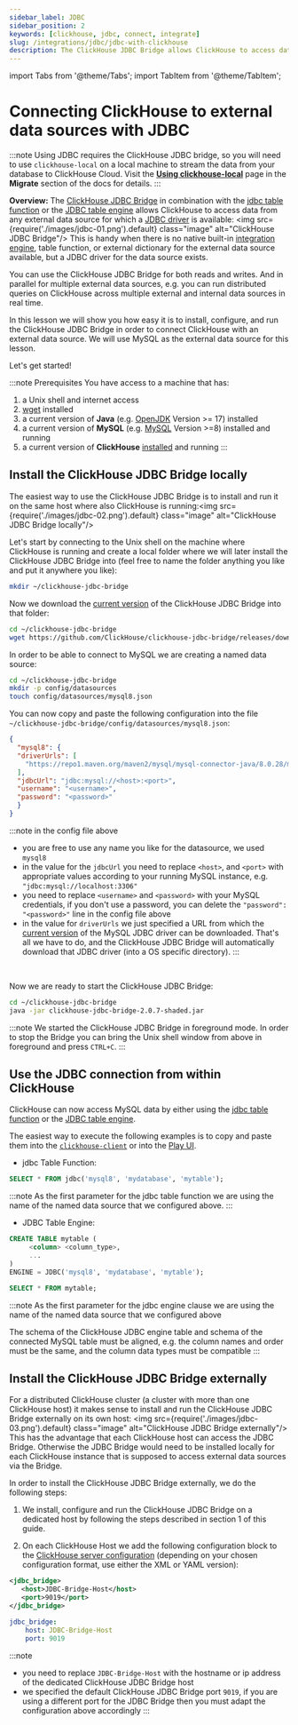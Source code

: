 ```yaml
---
sidebar_label: JDBC
sidebar_position: 2
keywords: [clickhouse, jdbc, connect, integrate]
slug: /integrations/jdbc/jdbc-with-clickhouse
description: The ClickHouse JDBC Bridge allows ClickHouse to access data from any external data source for which a JDBC driver is available
---
```


import Tabs from '@theme/Tabs';
import TabItem from '@theme/TabItem';

# Connecting ClickHouse to external data sources with JDBC

:::note
Using JDBC requires the ClickHouse JDBC bridge, so you will need to use `clickhouse-local` on a local machine to stream the data from your database to ClickHouse Cloud. Visit the [**Using clickhouse-local**](/integrations/migration/clickhouse-local-etl.md#example-2-migrating-from-mysql-to-clickhouse-cloud-with-the-jdbc-bridge) page in the **Migrate** section of the docs for details.
:::

**Overview:** The <a href="https://github.com/ClickHouse/clickhouse-jdbc-bridge" target="_blank">ClickHouse JDBC Bridge</a> in combination with the [jdbc table function](/sql-reference/table-functions/jdbc.md) or the [JDBC table engine](/engines/table-engines/integrations/jdbc.md) allows ClickHouse to access data from any external data source for which a <a href="https://en.wikipedia.org/wiki/JDBC_driver" target="_blank">JDBC driver</a> is available:
<img src={require('./images/jdbc-01.png').default} class="image" alt="ClickHouse JDBC Bridge"/>
This is handy when there is no native built-in [integration engine](/engines/table-engines/index.md#integration-engines-integration-engines), table function, or external dictionary for the external data source available, but a JDBC driver for the data source exists.

You can use the ClickHouse JDBC Bridge for both reads and writes. And in parallel for multiple external data sources, e.g. you can run distributed queries on ClickHouse across multiple external and internal data sources in real time.

In this lesson we will show you how easy it is to install, configure, and run the ClickHouse JDBC Bridge in order to connect ClickHouse with an external data source. We will use MySQL as the external data source for this lesson.

Let's get started!

:::note Prerequisites
You have access to a machine that has:
1. a Unix shell and internet access
2. <a href="https://www.gnu.org/software/wget/" target="_blank">wget</a> installed
3. a current version of **Java** (e.g. <a href="https://openjdk.java.net" target="_blank">OpenJDK</a> Version >= 17) installed
4. a current version of **MySQL** (e.g. <a href="https://www.mysql.com" target="_blank">MySQL</a> Version >=8) installed and running
5. a current version of **ClickHouse** [installed](/getting-started/install.md) and running
:::

## Install the ClickHouse JDBC Bridge locally

The easiest way to use the ClickHouse JDBC Bridge is to install and run it on the same host where also ClickHouse is running:<img src={require('./images/jdbc-02.png').default} class="image" alt="ClickHouse JDBC Bridge locally"/>

Let's start by connecting to the Unix shell on the machine where ClickHouse is running and create a local folder where we will later install the ClickHouse JDBC Bridge into (feel free to name the folder anything you like and put it anywhere you like):
```bash
mkdir ~/clickhouse-jdbc-bridge
```

Now we download the <a href="https://github.com/ClickHouse/clickhouse-jdbc-bridge/releases/" target="_blank">current version</a> of the ClickHouse JDBC Bridge into that folder:

```bash
cd ~/clickhouse-jdbc-bridge
wget https://github.com/ClickHouse/clickhouse-jdbc-bridge/releases/download/v2.0.7/clickhouse-jdbc-bridge-2.0.7-shaded.jar
```

In order to be able to connect to MySQL we are creating a named data source:

 ```bash
 cd ~/clickhouse-jdbc-bridge
 mkdir -p config/datasources
 touch config/datasources/mysql8.json
 ```

 You can now copy and paste the following configuration into the file `~/clickhouse-jdbc-bridge/config/datasources/mysql8.json`:

 ```json
 {
   "mysql8": {
   "driverUrls": [
     "https://repo1.maven.org/maven2/mysql/mysql-connector-java/8.0.28/mysql-connector-java-8.0.28.jar"
   ],
   "jdbcUrl": "jdbc:mysql://<host>:<port>",
   "username": "<username>",
   "password": "<password>"
   }
 }
 ```

:::note
in the config file above
- you are free to use any name you like for the datasource, we used `mysql8`
- in the value for the `jdbcUrl` you need to replace `<host>`, and `<port>` with appropriate values according to your running MySQL instance, e.g. `"jdbc:mysql://localhost:3306"`
- you need to replace `<username>` and `<password>` with your MySQL credentials, if you don't use a password, you can delete the `"password": "<password>"` line in the config file above
- in the value for `driverUrls` we just specified a URL from which the <a href="https://repo1.maven.org/maven2/mysql/mysql-connector-java/" target="_blank">current version</a> of the MySQL JDBC driver can be downloaded. That's all we have to do, and the ClickHouse JDBC Bridge will automatically download that JDBC driver (into a OS specific directory).
:::

<br/>

Now we are ready to start the ClickHouse JDBC Bridge:
 ```bash
 cd ~/clickhouse-jdbc-bridge
 java -jar clickhouse-jdbc-bridge-2.0.7-shaded.jar
 ```
:::note
We started the ClickHouse JDBC Bridge in foreground mode. In order to stop the Bridge you can bring the Unix shell window from above in foreground and press `CTRL+C`.
:::


## Use the JDBC connection from within ClickHouse

ClickHouse can now access MySQL data by either using the [jdbc table function](/sql-reference/table-functions/jdbc.md) or the [JDBC table engine](/engines/table-engines/integrations/jdbc.md).

The easiest way to execute the following examples is to copy and paste them into the [`clickhouse-client`](/interfaces/cli.md) or into the [Play UI](/interfaces/http.md).



- jdbc Table Function:

 ```sql
 SELECT * FROM jdbc('mysql8', 'mydatabase', 'mytable');
 ```
:::note
As the first parameter for the jdbc table function we are using the name of the named data source that we configured above.
:::



- JDBC Table Engine:
 ```sql
 CREATE TABLE mytable (
      <column> <column_type>,
      ...
 )
 ENGINE = JDBC('mysql8', 'mydatabase', 'mytable');

 SELECT * FROM mytable;
 ```
:::note
 As the first parameter for the jdbc engine clause we are using the name of the named data source that we configured above

 The schema of the ClickHouse JDBC engine table and schema of the connected MySQL table must be aligned, e.g. the column names and order must be the same, and the column data types must be compatible
:::







## Install the ClickHouse JDBC Bridge externally

For a distributed ClickHouse cluster (a cluster with more than one ClickHouse host) it makes sense to install and run the ClickHouse JDBC Bridge externally on its own host:
<img src={require('./images/jdbc-03.png').default} class="image" alt="ClickHouse JDBC Bridge externally"/>
This has the advantage that each ClickHouse host can access the JDBC Bridge. Otherwise the JDBC Bridge would need to be installed locally for each ClickHouse instance that is supposed to access external data sources via the Bridge.

In order to install the ClickHouse JDBC Bridge externally, we do the following steps:


1. We install, configure and run the ClickHouse JDBC Bridge on a dedicated host by following the steps described in section 1 of this guide.

2. On each ClickHouse Host we add the following configuration block to the <a href="https://clickhouse.com/docs/operations/configuration-files/#configuration_files" target="_blank">ClickHouse server configuration</a> (depending on your chosen configuration format, use either the XML or YAML version):

<Tabs>
<TabItem value="xml" label="XML">

```xml
<jdbc_bridge>
   <host>JDBC-Bridge-Host</host>
   <port>9019</port>
</jdbc_bridge>
```

</TabItem>
<TabItem value="yaml" label="YAML">

```yaml
jdbc_bridge:
    host: JDBC-Bridge-Host
    port: 9019
```

</TabItem>
</Tabs>

:::note
   - you need to replace `JDBC-Bridge-Host` with the hostname or ip address of the dedicated ClickHouse JDBC Bridge host
   - we specified the default ClickHouse JDBC Bridge port `9019`, if you are using a different port for the JDBC Bridge then you must adapt the configuration above accordingly
:::




[//]: # (## 4. Additional Info)

[//]: # ()
[//]: # (TODO: )

[//]: # (- mention that for jdbc table function it is more performant &#40;not two queries each time&#41; to also specify the schema as a parameter)

[//]: # ()
[//]: # (- mention ad hoc query vs table query, saved query, named query)

[//]: # ()
[//]: # (- mention insert into )



